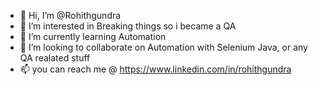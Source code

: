 - 👋 Hi, I’m @Rohithgundra
- 👀 I’m interested in Breaking things so i became a QA
- 🌱 I’m currently learning Automation
- 💞️ I’m looking to collaborate on Automation with Selenium Java, or any QA realated stuff 
- 📫 you can reach me @ https://www.linkedin.com/in/rohithgundra

<!---
Rohithgundra/Rohithgundra is a ✨ special ✨ repository because its `README.md` (this file) appears on your GitHub profile.
You can click the Preview link to take a look at your changes.
--->
